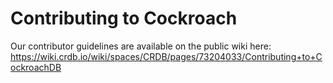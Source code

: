 # Contributing to Cockroach

Our contributor guidelines are available on the public wiki here:
https://wiki.crdb.io/wiki/spaces/CRDB/pages/73204033/Contributing+to+CockroachDB
